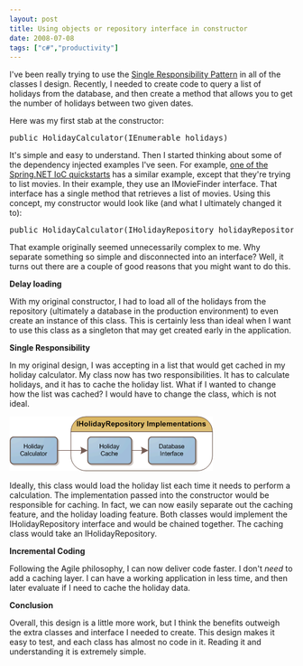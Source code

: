 ```yaml
---
layout: post
title: Using objects or repository interface in constructor
date: 2008-07-08
tags: ["c#","productivity"]
---
```


I've been really trying to use the [Single Responsibility Pattern](http://www.ytechie.com/2008/06/agile-patterns-practices-and-the-developer-divide.html) in all of the classes I design. Recently, I needed to create code to query a list of holidays from the database, and then create a method that allows you to get the number of holidays between two given dates.

Here was my first stab at the constructor:
  <pre class="c#" name="code">public HolidayCalculator(IEnumerable<DateTime> holidays)</pre>

It's simple and easy to understand. Then I started thinking about some of the dependency injected examples I've seen. For example, [one of the Spring.NET IoC quickstarts](http://www.springframework.net/doc-latest/reference/html/quickstarts.html) has a similar example, except that they're trying to list movies. In their example, they use an IMovieFinder interface. That interface has a single method that retrieves a list of movies. Using this concept, my constructor would look like (and what I ultimately changed it to):

<pre class="c#" name="code">public HolidayCalculator(IHolidayRepository holidayRepository)</pre>

That example originally seemed unnecessarily complex to me. Why separate something so simple and disconnected into an interface? Well, it turns out there are a couple of good reasons that you might want to do this.

**Delay loading**

With my original constructor, I had to load all of the holidays from the repository (ultimately a database in the production environment) to even create an instance of this class. This is certainly less than ideal when I want to use this class as a singleton that may get created early in the application.

**Single Responsibility**

In my original design, I was accepting in a list that would get cached in my holiday calculator. My class now has two responsibilities. It has to calculate holidays, and it has to cache the holiday list. What if I wanted to change how the list was cached? I would have to change the class, which is not ideal.

[![Holiday-Calculator-Design](holiday-calculator-design-thumb.gif)](http://www.ytechie.com/post-images/2008/07/holiday-calculator-design.gif)

Ideally, this class would load the holiday list each time it needs to perform a calculation. The implementation passed into the constructor would be responsible for caching. In fact, we can now easily separate out the caching feature, and the holiday loading feature. Both classes would implement the IHolidayRepository interface and would be chained together. The caching class would take an IHolidayRepository.

**Incremental Coding**

Following the Agile philosophy, I can now deliver code faster. I don't _need_ to add a caching layer. I can have a working application in less time, and then later evaluate if I need to cache the holiday data.

**Conclusion**

Overall, this design is a little more work, but I think the benefits outweigh the extra classes and interface I needed to create. This design makes it easy to test, and each class has almost no code in it. Reading it and understanding it is extremely simple.